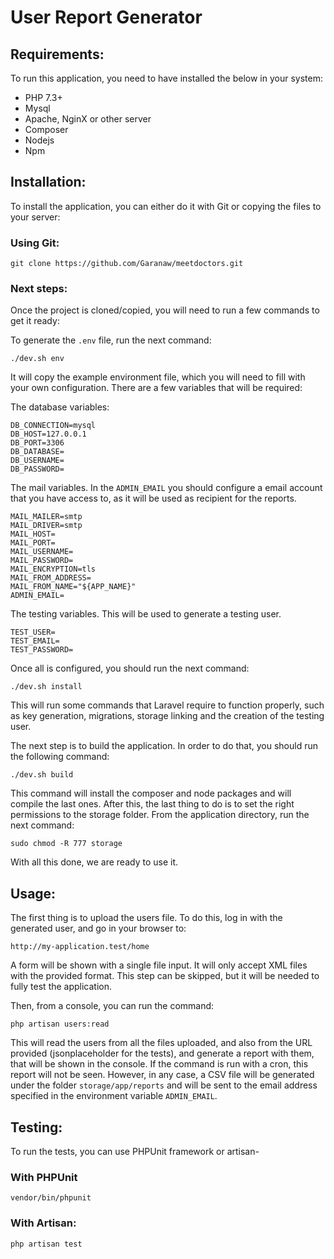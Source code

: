 # User Report Generator

## Requirements:

To run this application, you need to have installed the below in your system:

* PHP 7.3+
* Mysql
* Apache, NginX or other server
* Composer
* Nodejs
* Npm

## Installation:

To install the application, you can either do it with Git or copying the files to your server:

### Using Git:

```
git clone https://github.com/Garanaw/meetdoctors.git
```

### Next steps:

Once the project is cloned/copied, you will need to run a few commands to get it ready:

To generate the `.env` file, run the next command:

```
./dev.sh env
```

It will copy the example environment file, which you will need to fill with your own configuration. There are a few variables that will be required:

The database variables:

```
DB_CONNECTION=mysql
DB_HOST=127.0.0.1
DB_PORT=3306
DB_DATABASE=
DB_USERNAME=
DB_PASSWORD=
```

The mail variables. In the `ADMIN_EMAIL` you should configure a email account that you have access to, as it will be used as recipient for the reports.

```
MAIL_MAILER=smtp
MAIL_DRIVER=smtp
MAIL_HOST=
MAIL_PORT=
MAIL_USERNAME=
MAIL_PASSWORD=
MAIL_ENCRYPTION=tls
MAIL_FROM_ADDRESS=
MAIL_FROM_NAME="${APP_NAME}"
ADMIN_EMAIL=
```

The testing variables. This will be used to generate a testing user.

```
TEST_USER=
TEST_EMAIL=
TEST_PASSWORD=
```

Once all is configured, you should run the next command:

```
./dev.sh install
```

This will run some commands that Laravel require to function properly, such as key generation, migrations, storage linking and the creation of the testing user.

The next step is to build the application. In order to do that, you should run the following command:

```
./dev.sh build
```

This command will install the composer and node packages and will compile the last ones. After this, the last thing to do is to set the right permissions to the storage folder. From the application directory, run the next command:

```
sudo chmod -R 777 storage
```

With all this done, we are ready to use it.

## Usage:

The first thing is to upload the users file. To do this, log in with the generated user, and go in your browser to:

```
http://my-application.test/home
```

A form will be shown with a single file input. It will only accept XML files with the provided format. This step can be skipped, but it will be needed to fully test the application.

Then, from a console, you can run the command:

```
php artisan users:read
```

This will read the users from all the files uploaded, and also from the URL provided (jsonplaceholder for the tests), and generate a report with them, that will be shown in the console. If the command is run with a cron, this report will not be seen. However, in any case, a CSV file will be generated under the folder `storage/app/reports` and will be sent to the email address specified in the environment variable `ADMIN_EMAIL`.

## Testing:

To run the tests, you can use PHPUnit framework or artisan-

### With PHPUnit

```
vendor/bin/phpunit
```

### With Artisan:

```
php artisan test
```
